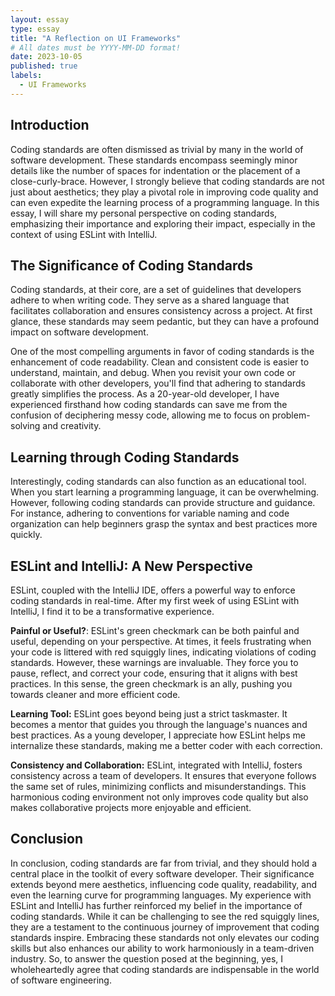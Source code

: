 ```yaml
---
layout: essay
type: essay
title: "A Reflection on UI Frameworks"
# All dates must be YYYY-MM-DD format!
date: 2023-10-05
published: true
labels:
  - UI Frameworks
---
```


## Introduction

Coding standards are often dismissed as trivial by many in the world of software development. These standards encompass seemingly minor details like the number of spaces for indentation or the placement of a close-curly-brace. However, I strongly believe that coding standards are not just about aesthetics; they play a pivotal role in improving code quality and can even expedite the learning process of a programming language. In this essay, I will share my personal perspective on coding standards, emphasizing their importance and exploring their impact, especially in the context of using ESLint with IntelliJ.

## The Significance of Coding Standards

Coding standards, at their core, are a set of guidelines that developers adhere to when writing code. They serve as a shared language that facilitates collaboration and ensures consistency across a project. At first glance, these standards may seem pedantic, but they can have a profound impact on software development.

One of the most compelling arguments in favor of coding standards is the enhancement of code readability. Clean and consistent code is easier to understand, maintain, and debug. When you revisit your own code or collaborate with other developers, you'll find that adhering to standards greatly simplifies the process. As a 20-year-old developer, I have experienced firsthand how coding standards can save me from the confusion of deciphering messy code, allowing me to focus on problem-solving and creativity.

## Learning through Coding Standards

Interestingly, coding standards can also function as an educational tool. When you start learning a programming language, it can be overwhelming. However, following coding standards can provide structure and guidance. For instance, adhering to conventions for variable naming and code organization can help beginners grasp the syntax and best practices more quickly.

## ESLint and IntelliJ: A New Perspective

ESLint, coupled with the IntelliJ IDE, offers a powerful way to enforce coding standards in real-time. After my first week of using ESLint with IntelliJ, I find it to be a transformative experience.

**Painful or Useful?**: ESLint's green checkmark can be both painful and useful, depending on your perspective. At times, it feels frustrating when your code is littered with red squiggly lines, indicating violations of coding standards. However, these warnings are invaluable. They force you to pause, reflect, and correct your code, ensuring that it aligns with best practices. In this sense, the green checkmark is an ally, pushing you towards cleaner and more efficient code.

**Learning Tool:** ESLint goes beyond being just a strict taskmaster. It becomes a mentor that guides you through the language's nuances and best practices. As a young developer, I appreciate how ESLint helps me internalize these standards, making me a better coder with each correction.

**Consistency and Collaboration:** ESLint, integrated with IntelliJ, fosters consistency across a team of developers. It ensures that everyone follows the same set of rules, minimizing conflicts and misunderstandings. This harmonious coding environment not only improves code quality but also makes collaborative projects more enjoyable and efficient.

## Conclusion

In conclusion, coding standards are far from trivial, and they should hold a central place in the toolkit of every software developer. Their significance extends beyond mere aesthetics, influencing code quality, readability, and even the learning curve for programming languages. My experience with ESLint and IntelliJ has further reinforced my belief in the importance of coding standards. While it can be challenging to see the red squiggly lines, they are a testament to the continuous journey of improvement that coding standards inspire. Embracing these standards not only elevates our coding skills but also enhances our ability to work harmoniously in a team-driven industry. So, to answer the question posed at the beginning, yes, I wholeheartedly agree that coding standards are indispensable in the world of software engineering.


